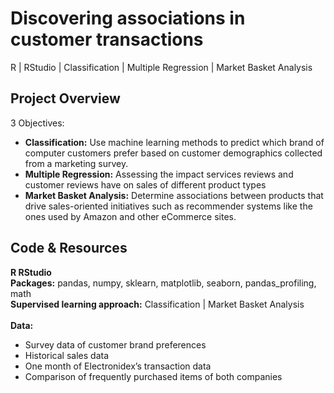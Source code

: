 # Discovering associations in customer transactions
R | RStudio | Classification | Multiple Regression | Market Basket Analysis

## Project Overview 
3 Objectives: 
<ul>
	<li><b>Classification:</b> Use machine learning methods to predict which brand of computer customers prefer based on customer demographics collected from a marketing survey.</li>
	<li><b>Multiple Regression:</b> Assessing the impact services reviews and customer reviews have on sales of different product types
	<li><b>Market Basket Analysis:</b> Determine associations between products that drive sales-oriented initiatives such as recommender systems like the ones used by Amazon and other eCommerce sites.</li>
</ul>

## Code & Resources
<b>R RStudio</b>
<br>
<b>Packages:</b> pandas, numpy, sklearn, matplotlib, seaborn, pandas_profiling, math
<br>
<b>Supervised learning approach:</b> Classification | Market Basket Analysis 
<br><br>
<b>Data:</b>
<ul>
	<li>Survey data of customer brand preferences</li>
 	<li>Historical sales data   </li>
 	<li>One month of Electronidex’s transaction data </li>
 	<li>Comparison of frequently purchased items of both companies</li>
</ul>
